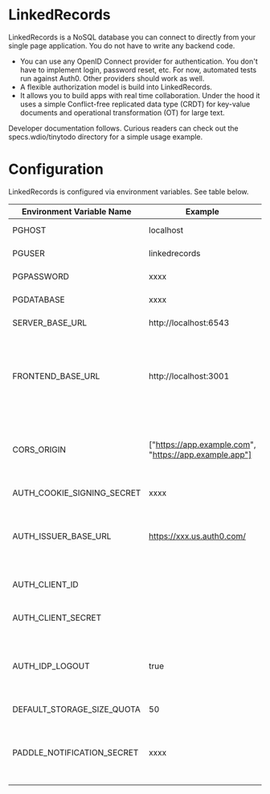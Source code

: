 # LinkedRecords

LinkedRecords is a NoSQL database you can connect to directly from your single page application. You do not have to write any backend code.

- You can use any OpenID Connect provider for authentication. You don't have to implement login,
  password reset, etc. For now, automated tests run against Auth0. Other providers should work as well.
- A flexible authorization model is build into LinkedRecords.
- It allows you to build apps with real time collaboration. Under the hood it uses a simple
  Conflict-free replicated data type (CRDT) for key-value documents and operational transformation (OT)
  for large text.

Developer documentation follows. Curious readers can check out the specs.wdio/tinytodo directory for a simple usage example.

# Configuration

LinkedRecords is configured via environment variables. See table below.

| Environment Variable Name | Example | Description |
| ------------------------- | ------- | ----------- |
| PGHOST | localhost | The hostname of the PostgreSQL server. |
| PGUSER | linkedrecords | The PostgreSQL user name. |
| PGPASSWORD | xxxx | The PostgreSQL password. |
| PGDATABASE | xxxx | The PostgreSQL database name. |
| SERVER_BASE_URL | http://localhost:6543 | The public URL of the linkedrecords server. |
| FRONTEND_BASE_URL | http://localhost:3001 | The base URL of the frontend. It will be used for the Access-Control-Allow-Origin HTTP header and is also required for the OpenID connect redirection. |
| CORS_ORIGIN | ["https://app.example.com", "https://app.example.app"] | The content of the cors origin header. If not provided, the value of FRONTEND_BASE_URL will be used. |
| AUTH_COOKIE_SIGNING_SECRET | xxxx | The secret used to sign cookies. |
| AUTH_ISSUER_BASE_URL | https://xxx.us.auth0.com/ | The URL of the OIDC issuer. Can be any OpenID connect comply identity provider (e.g. Auth0, Okta). |
| AUTH_CLIENT_ID |  | The client id. Can be obtained from the identity provider. |
| AUTH_CLIENT_SECRET |  | The client secret. Can be obtained from the identity provider. |
| AUTH_IDP_LOGOUT | true | When set to true the user session will be destroyed in the application AND the within the identity provider. |
| DEFAULT_STORAGE_SIZE_QUOTA | 50 | The default storage size quota in MB. |
| PADDLE_NOTIFICATION_SECRET | xxxx | If paddle is used for upgrading quotas this needs to be the notification secret to verify the signature of the webhook content. |


